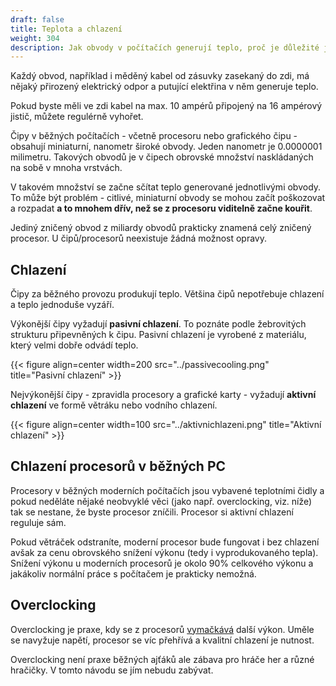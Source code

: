 ```yaml
---
draft: false
title: Teplota a chlazení
weight: 304
description: Jak obvody v počítačích generují teplo, proč je důležité je chladit a co to znamená pro běžného ajťáka
---
```


Každý obvod, například i měděný kabel od zásuvky zasekaný do zdi, má nějaký přirozený elektrický odpor a putující elektřina v něm generuje teplo.

Pokud byste měli ve zdi kabel na max. 10 ampérů připojený na 16 ampérový jistič, můžete regulérně vyhořet.

Čipy v běžných počítačích - včetně procesoru nebo grafického čipu - obsahují miniaturní, nanometr široké obvody. Jeden nanometr je 0.0000001 milimetru. Takových obvodů je v čipech obrovské množství naskládaných na sobě v mnoha vrstvách. 

V takovém množství se začne sčítat teplo generované jednotlivými obvody. To může být problém - citlivé, miniaturní obvody se mohou začít poškozovat a rozpadat **a to mnohem dřív, než se z procesoru viditelně začne kouřit**. 

Jediný zničený obvod z miliardy obvodů prakticky znamená celý zničený procesor. U čipů/procesorů neexistuje žádná možnost opravy.

## Chlazení

Čipy za běžného provozu produkují teplo. Většina čipů nepotřebuje chlazení a teplo jednoduše vyzáří.

Výkonější čipy vyžadují **pasivní chlazení**. To poznáte podle žebrovitých strukturu připevněných k čipu. Pasivní chlazení je vyrobené z materiálu, který velmi dobře odvádí teplo.

{{< figure align=center width=200 src="../passivecooling.png" title="Pasivní chlazení" >}}

Nejvýkonější čipy - zpravidla procesory a grafické karty - vyžadují **aktivní chlazení** ve formě větráku nebo vodního chlazení.

{{< figure align=center width=100 src="../aktivnichlazeni.png" title="Aktivní chlazení" >}}

## Chlazení procesorů v běžných PC

Procesory v běžných moderních počítačích jsou vybavené teplotními čidly a pokud neděláte nějaké neobvyklé věci (jako např. overclocking, viz. níže) tak se nestane, že byste procesor zníčili. Procesor si aktivní chlazení reguluje sám. 

Pokud větráček odstraníte, moderní procesor bude fungovat i bez chlazení avšak za cenu obrovského snížení výkonu (tedy i vyprodukovaného tepla). Snížení výkonu u moderních procesorů je okolo 90% celkového výkonu a jakákoliv normální práce s počítačem je prakticky nemožná.

## Overclocking

Overclocking je praxe, kdy se z procesorů [vymačkává](https://www.youtube.com/watch?v=qr26jxPIDm0) další výkon. Uměle se navyžuje napětí, procesor se víc přehřívá a kvalitní chlazení je nutnost.

Overclocking není praxe běžných ajťáků ale zábava pro hráče her a různé hračičky. V tomto návodu se jím nebudu zabývat.